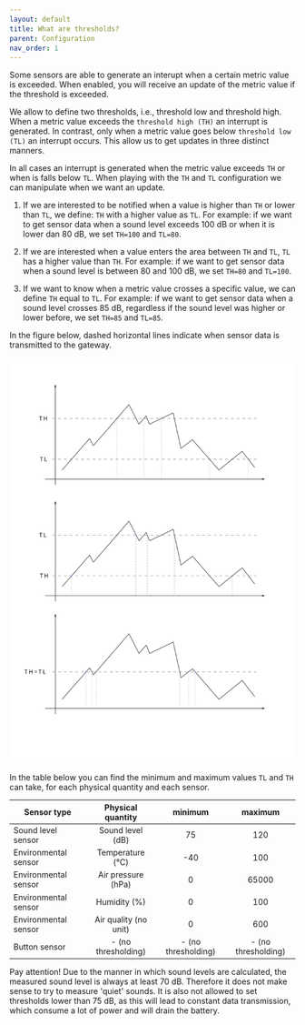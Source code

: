 ```yaml
---
layout: default
title: What are thresholds?
parent: Configuration
nav_order: 1
---
```


Some sensors are able to generate an interupt when a certain metric value is exceeded.
When enabled, you will receive an update of the metric value if the threshold is exceeded.

We allow to define two thresholds, i.e., threshold low and threshold high. 
When a metric value exceeds the `threshold high (TH)` an interrupt is generated.
In contrast, only when a metric value goes below `threshold low (TL)` an interrupt occurs.
This allow us to get updates in three distinct manners.

In all cases an interrupt is generated when the metric value exceeds `TH` or when is falls below `TL`. When playing with the `TH` and `TL` configuration we can manipulate when we want an update.

1. If we are interested to be notified when a value is higher than `TH` or lower than `TL`, we define: `TH` with a higher value as `TL`.
For example: if we want to get sensor data when a sound level exceeds 100 dB or when it is lower dan 80 dB, we set `TH=100` and `TL=80`.

2. If we are interested when a value enters the area between `TH` and `TL`,  `TL` has a higher value than `TH`.
For example: if we want to get sensor data when a sound level is between 80 and 100 dB, we set `TH=80` and `TL=100`.

3. If we want to know when a metric value crosses a specific value, we can define `TH` equal to `TL`.
For example: if we want to get sensor data when a sound level crosses 85 dB, regardless if the sound level was higher or lower before, we set `TH=85` and `TL=85`.

In the figure below, dashed horizontal lines indicate when sensor data is transmitted to the gateway.

![](../assets/images/tl-th-thresholds.svg)

In the table below you can find the minimum and maximum values `TL` and `TH` can take, for each physical quantity and each sensor.

| Sensor type   | Physical quantity     | minimum | maximum |
| ------------- |:-------------:|:-------------:|:-------------:| 
| Sound level sensor     | Sound level (dB) | 75 | 120 |
| Environmental sensor      | Temperature (&deg;C)  | -40  | 100 |
| Environmental sensor      | Air pressure (hPa)  | 0  |	65000 |
| Environmental sensor      |  Humidity (%) | 0  | 100	|
| Environmental sensor      | Air quality (no unit)  | 0  |	600 |
| Button sensor | - (no thresholding)  |  - (no thresholding) | - (no thresholding) |

Pay attention! Due to the manner in which sound levels are calculated, the measured sound level is always at least 70 dB. 
Therefore it does not make sense to try to measure 'quiet' sounds.
It is also not allowed to set thresholds lower than 75 dB, as this will lead to constant data transmission, which consume a lot of power and will drain the battery.